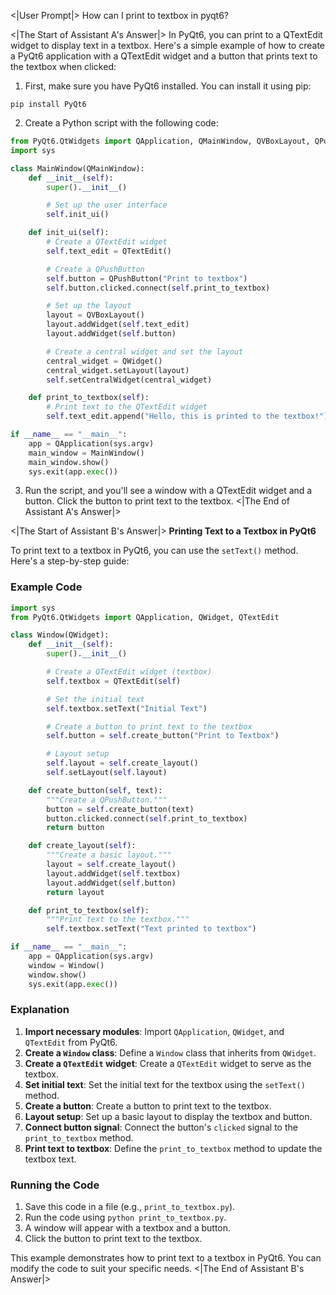 <|User Prompt|>
How can I print to textbox in pyqt6?

<|The Start of Assistant A's Answer|>
In PyQt6, you can print to a QTextEdit widget to display text in a textbox. Here's a simple example of how to create a PyQt6 application with a QTextEdit widget and a button that prints text to the textbox when clicked:

1. First, make sure you have PyQt6 installed. You can install it using pip:

```
pip install PyQt6
```

2. Create a Python script with the following code:

```python
from PyQt6.QtWidgets import QApplication, QMainWindow, QVBoxLayout, QPushButton, QTextEdit, QWidget
import sys

class MainWindow(QMainWindow):
    def __init__(self):
        super().__init__()

        # Set up the user interface
        self.init_ui()

    def init_ui(self):
        # Create a QTextEdit widget
        self.text_edit = QTextEdit()

        # Create a QPushButton
        self.button = QPushButton("Print to textbox")
        self.button.clicked.connect(self.print_to_textbox)

        # Set up the layout
        layout = QVBoxLayout()
        layout.addWidget(self.text_edit)
        layout.addWidget(self.button)

        # Create a central widget and set the layout
        central_widget = QWidget()
        central_widget.setLayout(layout)
        self.setCentralWidget(central_widget)

    def print_to_textbox(self):
        # Print text to the QTextEdit widget
        self.text_edit.append("Hello, this is printed to the textbox!")

if __name__ == "__main__":
    app = QApplication(sys.argv)
    main_window = MainWindow()
    main_window.show()
    sys.exit(app.exec())
```

3. Run the script, and you'll see a window with a QTextEdit widget and a button. Click the button to print text to the textbox.
<|The End of Assistant A's Answer|>

<|The Start of Assistant B's Answer|>
**Printing Text to a Textbox in PyQt6**

To print text to a textbox in PyQt6, you can use the `setText()` method. Here's a step-by-step guide:

### Example Code

```python
import sys
from PyQt6.QtWidgets import QApplication, QWidget, QTextEdit

class Window(QWidget):
    def __init__(self):
        super().__init__()

        # Create a QTextEdit widget (textbox)
        self.textbox = QTextEdit(self)

        # Set the initial text
        self.textbox.setText("Initial Text")

        # Create a button to print text to the textbox
        self.button = self.create_button("Print to Textbox")

        # Layout setup
        self.layout = self.create_layout()
        self.setLayout(self.layout)

    def create_button(self, text):
        """Create a QPushButton."""
        button = self.create_button(text)
        button.clicked.connect(self.print_to_textbox)
        return button

    def create_layout(self):
        """Create a basic layout."""
        layout = self.create_layout()
        layout.addWidget(self.textbox)
        layout.addWidget(self.button)
        return layout

    def print_to_textbox(self):
        """Print text to the textbox."""
        self.textbox.setText("Text printed to textbox")

if __name__ == "__main__":
    app = QApplication(sys.argv)
    window = Window()
    window.show()
    sys.exit(app.exec())
```

### Explanation

1. **Import necessary modules**: Import `QApplication`, `QWidget`, and `QTextEdit` from PyQt6.
2. **Create a `Window` class**: Define a `Window` class that inherits from `QWidget`.
3. **Create a `QTextEdit` widget**: Create a `QTextEdit` widget to serve as the textbox.
4. **Set initial text**: Set the initial text for the textbox using the `setText()` method.
5. **Create a button**: Create a button to print text to the textbox.
6. **Layout setup**: Set up a basic layout to display the textbox and button.
7. **Connect button signal**: Connect the button's `clicked` signal to the `print_to_textbox` method.
8. **Print text to textbox**: Define the `print_to_textbox` method to update the textbox text.

### Running the Code

1. Save this code in a file (e.g., `print_to_textbox.py`).
2. Run the code using `python print_to_textbox.py`.
3. A window will appear with a textbox and a button.
4. Click the button to print text to the textbox.

This example demonstrates how to print text to a textbox in PyQt6. You can modify the code to suit your specific needs.
<|The End of Assistant B's Answer|>
